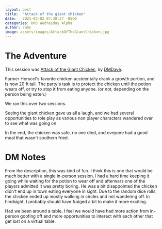 ```yaml
---
layout: post
title:  "Attack of the giant chicken"
date:   2021-03-02 07:30:27 -0500
categories: DnD Wednesday Alpha
author: rahn
image: assets/images/AttackOfTheGiantChicken.jpg
---
```


# The Adventure
This session was <a href="https://marketplace.roll20.net/browse/gameaddon/9326/bok-attack-of-the-giant-chicken">Attack of the Giant Chicken</a>, by <a href="https://dmdave.com/">DMDave</a>.

Farmer Herscel's favorite chicken accidentally drank a growth portion, and is now 20 ft tall.  The party's task is to protect the chicken until the potion wears off, or try to stop it from eating anyone. (or not, depending on the person being eaten.)

We ran this over two sessions.  

Seeing the giant chicken gave us all a laugh, and we had several opportunities to role play as various non player characters wandered over to see what was going on.  

In the end, the chicken was safe, no one died, and eveyone had a good meal that wasn't southern fried.


# DM Notes
From the description, this was kind of fun. I think this is one that would be much better with a single in-person session. 
I had a hard time keeping it going while waiting for the potion to wear off and afterwars one of the players admitted it was pretty boring.  He was a bit disappointed the chicken didn't end up in town eating everyone in sight.  Due to the random dice rolls, the chicken ended up mostly walking in circles and not wandering off.  In hindsight, I probably should have fudged a bit to make it more exciting.

Had we been around a table, I feel we would have had more action from in-person goofing off and more opportunities to interact with each other that get lost on a virtual table.


